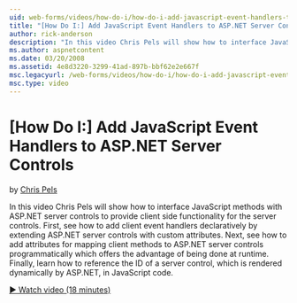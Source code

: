 ```yaml
---
uid: web-forms/videos/how-do-i/how-do-i-add-javascript-event-handlers-to-aspnet-server-controls
title: "[How Do I:] Add JavaScript Event Handlers to ASP.NET Server Controls | Microsoft Docs"
author: rick-anderson
description: "In this video Chris Pels will show how to interface JavaScript methods with ASP.NET server controls to provide client side functionality for the server contr..."
ms.author: aspnetcontent
ms.date: 03/20/2008
ms.assetid: 4e8d3220-3299-41ad-897b-bbf62e2e667f
msc.legacyurl: /web-forms/videos/how-do-i/how-do-i-add-javascript-event-handlers-to-aspnet-server-controls
msc.type: video
---
```

[How Do I:] Add JavaScript Event Handlers to ASP.NET Server Controls
====================
by [Chris Pels](https://twitter.com/chrispels)

In this video Chris Pels will show how to interface JavaScript methods with ASP.NET server controls to provide client side functionality for the server controls. First, see how to add client event handlers declaratively by extending ASP.NET server controls with custom attributes. Next, see how to add attributes for mapping client methods to ASP.NET server controls programmatically which offers the advantage of being done at runtime. Finally, learn how to reference the ID of a server control, which is rendered dynamically by ASP.NET, in JavaScript code.

[&#9654; Watch video (18 minutes)](https://channel9.msdn.com/Blogs/ASP-NET-Site-Videos/how-do-i-add-javascript-event-handlers-to-aspnet-server-controls)
